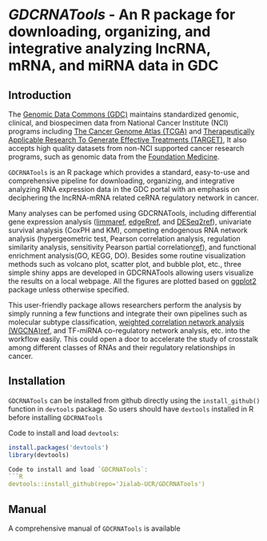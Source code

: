 # *GDCRNATools* - An R package for downloading, organizing, and integrative analyzing lncRNA, mRNA, and miRNA data in GDC


## Introduction

The [Genomic Data Commons (GDC)](https://portal.gdc.cancer.gov/) maintains standardized genomic, clinical, and biospecimen data from National Cancer Institute (NCI) programs including [The Cancer Genome Atlas (TCGA)](https://tcga-data.nci.nih.gov/) and [Therapeutically Applicable Research To Generate Effective Treatments (TARGET)](https://ocg.cancer.gov/programs/target), It also accepts high quality datasets from non-NCI supported cancer research programs, such as genomic data from the [Foundation Medicine](https://www.foundationmedicine.com/).

`GDCRNATools` is an R package which provides a standard, easy-to-use and comprehensive pipeline for downloading, organizing, and integrative analyzing RNA expression data in the GDC portal with an emphasis on deciphering the lncRNA-mRNA related ceRNA regulatory network in cancer.

Many analyses can be perfomed using GDCRNATools, including differential gene expression analysis ([limma](http://bioconductor.org/packages/release/bioc/html/limma.html)[ref](1), [edgeR](http://bioconductor.org/packages/release/bioc/html/edgeR.html)[ref](2), and [DESeq2](http://bioconductor.org/packages/release/bioc/html/DESeq2.html)[ref](3)), univariate survival analysis (CoxPH and KM), competing endogenous RNA network analysis (hypergeometric test, Pearson correlation analysis, regulation similarity analysis, sensitivity Pearson partial  correlation[ref](4)), and functional enrichment analysis(GO, KEGG, DO). Besides some routine visualization methods such as volcano plot, scatter plot, and bubble plot, etc., three simple shiny apps are developed in GDCRNATools allowing users visualize the results on a local webpage. All the figures are plotted based on [ggplot2](https://cran.r-project.org/web/packages/ggplot2/index.html) package unless otherwise specified.

This user-friendly package allows researchers perform the analysis by simply running a few functions and integrate their own pipelines such as molecular subtype classification, [weighted correlation network analysis (WGCNA)](https://labs.genetics.ucla.edu/horvath/CoexpressionNetwork/Rpackages/WGCNA/)[ref](5), and TF-miRNA co-regulatory network analysis, etc. into the workflow easily. This could open a door to accelerate the study of crosstalk among different classes of RNAs and their regulatory relationships in cancer.


## Installation
`GDCRNATools` can be installed from github directly using the `install_github()` function in `devtools` package. So users should have `devtools` installed in R before installing `GDCRNATools`

Code to install and load `devtools`:
```R
install.packages('devtools')
library(devtools)

Code to install and load `GDCRNATools`:
```R
devtools::install_github(repo='Jialab-UCR/GDCRNATools')
```

## Manual
A comprehensive manual of `GDCRNATools` is available 

